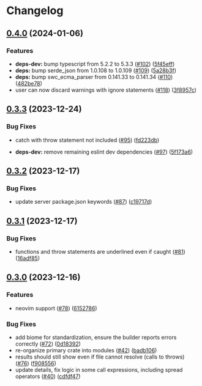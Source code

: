 # Changelog

## [0.4.0](https://github.com/michaelangeloio/does-it-throw/compare/does-it-throw-lsp-v0.3.3...does-it-throw-lsp-v0.4.0) (2024-01-06)


### Features

* **deps-dev:** bump typescript from 5.2.2 to 5.3.3 ([#102](https://github.com/michaelangeloio/does-it-throw/issues/102)) ([5f45eff](https://github.com/michaelangeloio/does-it-throw/commit/5f45eff8493f674470331c252bdfc2f558d96c3f))
* **deps:** bump serde_json from 1.0.108 to 1.0.109 ([#109](https://github.com/michaelangeloio/does-it-throw/issues/109)) ([5a28b3f](https://github.com/michaelangeloio/does-it-throw/commit/5a28b3f26992c4bca9d7bb276efdd27fa5b9a53a))
* **deps:** bump swc_ecma_parser from 0.141.33 to 0.141.34 ([#110](https://github.com/michaelangeloio/does-it-throw/issues/110)) ([482be78](https://github.com/michaelangeloio/does-it-throw/commit/482be78a20732f350377d4e534afae1053080e58))
* user can now discard warnings with ignore statements ([#118](https://github.com/michaelangeloio/does-it-throw/issues/118)) ([3f8957c](https://github.com/michaelangeloio/does-it-throw/commit/3f8957c60fd90f9ab7b6646c04ec22dcecb21556))

## [0.3.3](https://github.com/michaelangeloio/does-it-throw/compare/does-it-throw-lsp-v0.3.2...does-it-throw-lsp-v0.3.3) (2023-12-24)


### Bug Fixes

* catch with throw statement not included ([#95](https://github.com/michaelangeloio/does-it-throw/issues/95)) ([fd223db](https://github.com/michaelangeloio/does-it-throw/commit/fd223db4f56e87439999b9b33a393769bd2b7c5b))

* **deps-dev:** remove remaining eslint dev dependencies ([#97](https://github.com/michaelangeloio/does-it-throw/issues/97)) ([5f173a6](https://github.com/michaelangeloio/does-it-throw/commit/5f173a69cb86570a526a665d453b86ae776538d0))

## [0.3.2](https://github.com/michaelangeloio/does-it-throw/compare/does-it-throw-lsp-v0.3.1...does-it-throw-lsp-v0.3.2) (2023-12-17)


### Bug Fixes

* update server package.json keywords ([#87](https://github.com/michaelangeloio/does-it-throw/issues/87)) ([c19717d](https://github.com/michaelangeloio/does-it-throw/commit/c19717d96a09152d959bfd7d5c3a34ac62f5e26d))

## [0.3.1](https://github.com/michaelangeloio/does-it-throw/compare/does-it-throw-lsp-v0.3.0...does-it-throw-lsp-v0.3.1) (2023-12-17)


### Bug Fixes

* functions and throw statements are underlined even if caught ([#81](https://github.com/michaelangeloio/does-it-throw/issues/81)) ([16adf85](https://github.com/michaelangeloio/does-it-throw/commit/16adf85b05b92542fa6c09ac1611dd56c7603c99))

## [0.3.0](https://github.com/michaelangeloio/does-it-throw/compare/does-it-throw-lsp-v0.2.5...does-it-throw-lsp-v0.3.0) (2023-12-16)


### Features

* neovim support ([#78](https://github.com/michaelangeloio/does-it-throw/issues/78)) ([6152786](https://github.com/michaelangeloio/does-it-throw/commit/61527869e70f54e99616375f7efd53b24e0fa01a))


### Bug Fixes

* add biome for standardization, ensure the builder reports errors correctly ([#72](https://github.com/michaelangeloio/does-it-throw/issues/72)) ([0d18392](https://github.com/michaelangeloio/does-it-throw/commit/0d18392268516abb79d015f90495dd331e7ef998))
* re-organize primary crate into modules ([#42](https://github.com/michaelangeloio/does-it-throw/issues/42)) ([badb106](https://github.com/michaelangeloio/does-it-throw/commit/badb1061d0dfc679458d55609e43cccfdca01794))
* results should still show even if file cannot resolve (calls to throws) ([#76](https://github.com/michaelangeloio/does-it-throw/issues/76)) ([f908556](https://github.com/michaelangeloio/does-it-throw/commit/f908556dfda8eca9195c87269fac71bc6d3e8bf9))
* update details, fix logic in some call expressions, including spread operators ([#40](https://github.com/michaelangeloio/does-it-throw/issues/40)) ([cdfdf47](https://github.com/michaelangeloio/does-it-throw/commit/cdfdf47a2d657364abc1b3b3ce97e89405b842b3))
